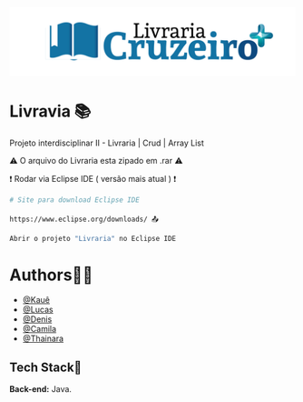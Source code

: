 ![Logo](logo.png)
# Livravia 📚


Projeto interdisciplinar II - Livraria | Crud | Array List

⚠️ O arquivo do Livraria esta zipado em .rar ⚠️

❗ Rodar via Eclipse IDE ( versão mais atual ) ❗


```bash
# Site para download Eclipse IDE

https://www.eclipse.org/downloads/ 📤

Abrir o projeto "Livraria" no Eclipse IDE
```

# Authors🙋‍♂️
- [@Kauê](https://github.com/KaueLoviz)
- [@Lucas](https://github.com/Lucascuca)
- [@Denis](https://github.com/denispancionato)
- [@Camila](https://github.com/Cmilacs)
- [@Thainara](https://github.com/Tha-inara)
 
## Tech Stack📝
**Back-end:** Java.
